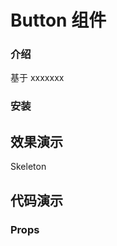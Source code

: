 # Button 组件

### 介绍

基于 xxxxxxx

### 安装

## 效果演示

<div class="phone">
  <div class="phone-top">Skeleton</div>
  <div class="phone-content">

  </div>
  <div class="phone-bottom"></div>
</div>

## 代码演示

### Props
